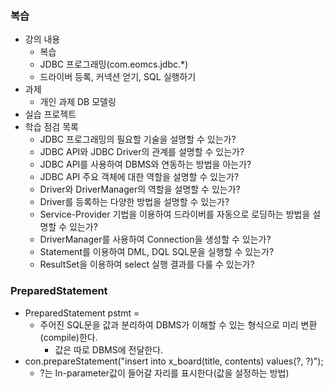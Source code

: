 ### 복습
- 강의 내용
    - 복습
    - JDBC 프로그래밍(com.eomcs.jdbc.*)
    - 드라이버 등록, 커넥션 얻기, SQL 실행하기
- 과제
    - 개인 과제 DB 모델링
- 실습 프로젝트
- 학습 점검 목록
  - JDBC 프로그래밍의 필요할 기술을 설명할 수 있는가?
  - JDBC API와 JDBC Driver의 관계를 설명할 수 있는가?
  - JDBC API를 사용하여 DBMS와 연동하는 방법을 아는가?
  - JDBC API 주요 객체에 대한 역할을 설명할 수 있는가?
  - Driver와 DriverManager의 역할을 설명할 수 있는가?
  - Driver를 등록하는 다양한 방법을 설명할 수 있는가?
  - Service-Provider 기법을 이용하여 드라이버를 자동으로 로딩하는 방법을 설명할 수 있는가?
  - DriverManager를 사용하여 Connection을 생성할 수 있는가?
  - Statement를 이용하여 DML, DQL SQL문을 실행할 수 있는가?
  - ResultSet을 이용하여 select 실행 결과를 다룰 수 있는가?

### PreparedStatement

- PreparedStatement pstmt =
  - 주어진 SQL문을 값과 분리하여 DBMS가 이해할 수 있는 형식으로 미리 변환(compile)한다.
    - 값은 따로 DBMS에 전달한다.
- con.prepareStatement("insert into x_board(title, contents) values(?, ?)");
  - ?는 In-parameter값이 들어갈 자리를 표시한다(값을 설정하는 방법)



